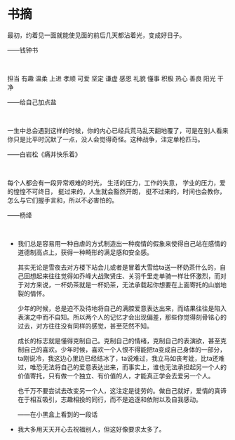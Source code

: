 # 书摘

最初，约着见一面就能使见面的前后几天都沾着光，变成好日子。

——钱钟书

<br/>

担当 有趣 温柔 上进 孝顺 可爱 坚定 谦虚 感恩 礼貌 懂事 积极 热心 善良 阳光 干净

——给自己加点盐

<br/>

一生中总会遇到这样的时候，你的内心已经兵荒马乱天翻地覆了，可是在别人看来你只是比平时沉默了一点，没人会觉得奇怪。这种战争，注定单枪匹马。

——白岩松《痛并快乐着》

<br/>

每个人都会有一段异常艰难的时光，
生活的压力，工作的失意，
学业的压力，爱的惶惶不可终日，
挺过来的，人生就会豁然开朗，
挺不过来的，时间也会教你，
怎么与它们握手言和，所以不必害怕的。

——杨绛

<br/>

- 我们总是容易用一种自虐的方式制造出一种痴情的假象来使得自己站在感情的道德制高点上，获得一种畸形的满足感和安全感。

    其实无论是雪夜去对方楼下站会儿或者是冒着大雪给ta送一杯奶茶什么的，自己回想起来往往觉得如乔峰大战聚贤庄、关羽千里走单骑一样壮怀激烈，而对于对方来说，一杯奶茶就是一杯奶茶，无法承载起你想要在上面寄托的山崩地裂的情怀。

    少年的时候，总是迫不及待地将自己的满腔爱意表达出来，而结果往往是陷入表演之中而不自知。所以两个人的记忆才会出现偏差，那些你觉得刻骨铭心的过去，对方往往没有同样的感觉，甚至茫然不知。

    成长的标志就是懂得克制自己。克制自己的情绪，克制自己的表演欲，甚至克制自己的喜欢。少年时候，喜欢一个人恨不得能把ta变成自己身体的一部分，ta刚说冷，我这边心里边已经结冰了，ta说难过，我立马如丧考妣，比ta还难过，唯恐无法将自己的爱意表达出来，而事实上，谁也无法承担起另一个人的价值寄托，只有做一个独立、有价值的人，才能真正学会去爱另一个人。

    也千万不要尝试去改变另一个人，这注定是徒劳的。做自己就好，爱情的真谛在于相互吸引，志趣相投的同行，而不是追逐和依附以及自我感动。

    ——在小黑盒上看到的一段话

- 我大多用天天开心去祝福别人，但这好像要求太多了。
